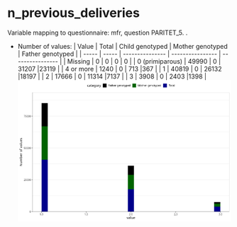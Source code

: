 # n_previous_deliveries
Variable mapping to questionnaire: mfr, question PARITET_5.
.
- Number of values:
| Value | Total | Child genotyped | Mother genotyped | Father genotyped |
| ----- | ----- | --------------- | ---------------- | ---------------- |
| Missing | 0 | 0 | 0 | 0 |
| 0 (primiparous) | 49990 | 0 | 31207 |23119 |
| 4 or more | 1240 | 0 | 713 |367 |
| 1 | 40819 | 0 | 26132 |18197 |
| 2 | 17666 | 0 | 11314 |7137 |
| 3 | 3908 | 0 | 2403 |1398 |
![](n_previous_deliveries_n.png)
